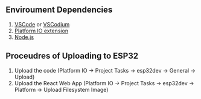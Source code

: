 ## Enviroument Dependencies
1. [VSCode](https://code.visualstudio.com/) or [VSCodium](https://vscodium.com/)
2. [Platform IO extension](https://platformio.org/install/ide?install=vscode)
3. [Node.js](https://nodejs.org/en/) 

## Proceudres of Uploading to ESP32
1. Upload the code (Platform IO -> Project Tasks -> esp32dev -> General -> Upload)
2. Upload the React Web App (Platform IO -> Project Tasks -> esp32dev -> Platform -> Upload Filesystem Image)
